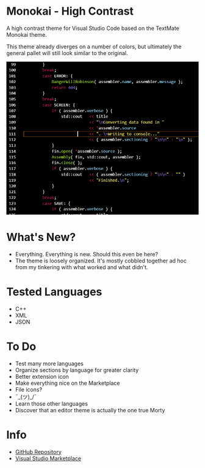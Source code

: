 # Monokai - High Contrast
A high contrast theme for Visual Studio Code based on the TextMate Monokai theme.

This theme already diverges on a number of colors, but ultimately the general pallet will still look similar to the original.

![screenshot](https://github.com/DataByne/Monokai-HighContrast/blob/development-arc/images/Image-001.PNG)

# What's New?
- Everything. Everything is new. Should this even be here?
- The theme is loosely organized. It's mostly cobbled together ad hoc from my tinkering with what worked and what didn't.

# Tested Languages
- C++
- XML
- JSON

# To Do
- Test many more languages
- Organize sections by language for greater clarity
- Better extension icon
- Make everything nice on the Marketplace
- File icons?
- ¯\_(ツ)_/¯
- Learn those other languages
- Discover that an editor theme is actually the one true Morty

# Info
- [GitHub Repository](https://github.com/DataByne/Monokai-HighContrast)
- [Visual Studio Marketplace](https://marketplace.visualstudio.com/items?itemName=DataByne.theme-monokai-hc)